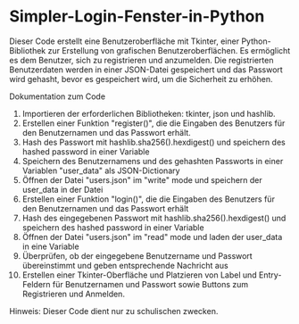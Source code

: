 # Simpler-Login-Fenster-in-Python
Dieser Code erstellt eine Benutzeroberfläche mit Tkinter, einer Python-Bibliothek zur Erstellung von grafischen Benutzeroberflächen. Es ermöglicht es dem Benutzer, sich zu registrieren und anzumelden. Die registrierten Benutzerdaten werden in einer JSON-Datei gespeichert und das Passwort wird gehasht, bevor es gespeichert wird, um die Sicherheit zu erhöhen.

Dokumentation zum Code

1. Importieren der erforderlichen Bibliotheken: tkinter, json und hashlib.
2. Erstellen einer Funktion "register()", die die Eingaben des Benutzers für den Benutzernamen und das Passwort erhält.
3. Hash des Passwort mit hashlib.sha256().hexdigest() und speichern des hashed password in einer Variable
4. Speichern des Benutzernamens und des gehashten Passworts in einer Variablen "user_data" als JSON-Dictionary
5. Öffnen der Datei "users.json" im "write" mode und speichern der user_data in der Datei
6. Erstellen einer Funktion "login()", die die Eingaben des Benutzers für den Benutzernamen und das Passwort erhält
7. Hash des eingegebenen Passwort mit hashlib.sha256().hexdigest() und speichern des hashed password in einer Variable
8. Öffnen der Datei "users.json" im "read" mode und laden der user_data in eine Variable
9. Überprüfen, ob der eingegebene Benutzername und Passwort übereinstimmt und geben entsprechende Nachricht aus
10. Erstellen einer Tkinter-Oberfläche und Platzieren von Label und Entry-Feldern für Benutzernamen und Passwort sowie Buttons zum Registrieren und Anmelden.

Hinweis:
Dieser Code dient nur zu schulischen zwecken.
